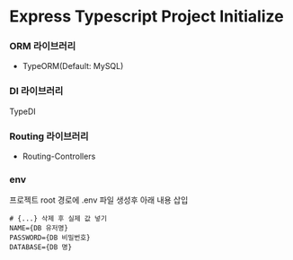 # Express Typescript Project Initialize
### ORM 라이브러리
- TypeORM(Default: MySQL)
### DI 라이브러리
TypeDI
### Routing 라이브러리
- Routing-Controllers
### env
프로젝트 root 경로에 .env 파일 생성후 아래 내용 삽입
~~~properties
# {...} 삭제 후 실제 값 넣기
NAME={DB 유저명}
PASSWORD={DB 비밀번호}
DATABASE={DB 명}
~~~